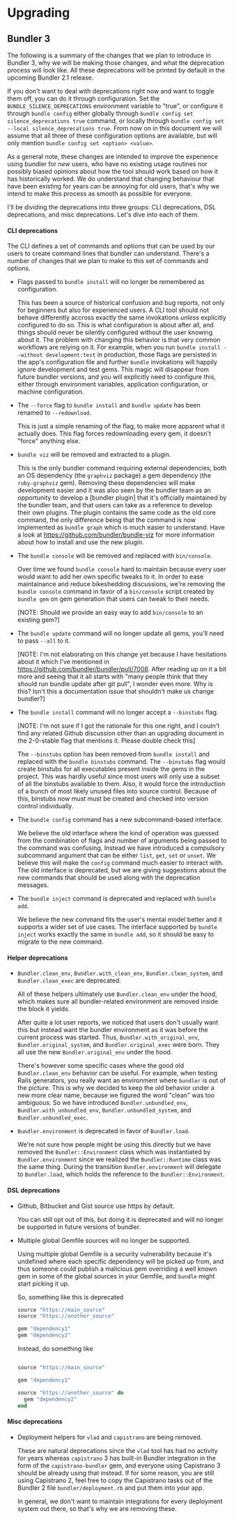 # Upgrading

## Bundler 3

The following is a summary of the changes that we plan to introduce in Bundler
3, why we will be making those changes, and what the deprecation process will
look like. All these deprecations will be printed by default in the upcoming
Bundler 2.1 release.

If you don't want to deal with deprecations right now and want to toggle them
off, you can do it through configuration. Set the `BUNDLE_SILENCE_DEPRECATIONS`
environment variable to "true", or configure it through `bundle config` either
globally through `bundle config set silence_deprecations true` command, or
locally through `bundle config set --local silence_deprecations true`. From now
on in this document we will assume that all three of these configuration options
are available, but will only mention `bundle config set <option> <value>`.

As a general note, these changes are intended to improve the experience using
bundler for _new_ users, who have no existing usage routines nor possibly biased
opinions about how the tool should work based on how it has historically worked.
We do understand that changing behaviour that have been existing for years can
be annoying for old users, that's why we intend to make this process as smooth
as possible for everyone.

I'll be dividing the deprecations into three groups: CLI deprecations, DSL
deprecations, and misc deprecations. Let's dive into each of them.

#### CLI deprecations

The CLI defines a set of commands and options that can be used by our users to
create command lines that bundler can understand. There's a number of changes
that we plan to make to this set of commands and options.

* Flags passed to `bundle install` will no longer be remembered as configuration.

  This has been a source of historical confusion and bug reports, not only for
  beginners but also for experienced users. A CLI tool should not behave
  differently accross exactly the same invokations _unless_ explicitly
  configured to do so. This is what configuration is about after all, and things
  should never be silently configured without the user knowing about it. The
  problem with changing this behavior is that very common workflows are relying
  on it. For example, when you run `bundle install --without development:test`
  in production, those flags are persisted in the app's configuration file and
  further `bundle` invokations will happily ignore development and test gems.
  This magic will disappear from future bundler versions, and you will
  explicitly need to configure this, either through environment variables,
  application configuration, or machine configuration.

* The `--force` flag to `bundle install` and `bundle update` has been renamed to `--redownload`.

  This is just a simple renaming of the flag, to make more apparent what it
  actually does. This flag forces redownloading every gem, it doesn't "force"
  anything else.

* `bundle viz` will be removed and extracted to a plugin.

  This is the only bundler command requiring external dependencies, both an OS
  dependency (the `graphviz` package) a gem dependency (the `ruby-graphviz`
  gem). Removing these dependencies will make development easier and it was also
  seen by the bundler team as an opportunity to develop a [bundler plugin] that
  it's officially maintained by the bundler team, and that users can take as a
  reference to develop their own plugins. The plugin contains the same code as
  the old core command, the only difference being that the command is now
  implemented as `bundle graph` which is much easier to understand. Have a look
  at https://github.com/bundler/bundle-viz for more information about how to
  install and use the new plugin.

* The `bundle console` will be removed and replaced with `bin/console`.

  Over time we found `bundle console` hard to maintain because every user would
  want to add her own specific tweaks to it. In order to ease maintainance and
  reduce bikeshedding discussions, we're removing the `bundle console` command
  in favor of a `bin/console` script created by `bundle gem` on gem generation
  that users can tweak to their needs.

  [NOTE: Should we provide an easy way to add `bin/console` to an existing gem?]

* The `bundle update` command will no longer update all gems, you'll need to pass `--all` to it.

  [NOTE: I'm not elaborating on this change yet because I have hesitations about
  it which I've mentioned in https://github.com/bundler/bundler/pull/7008. After
  reading up on it a bit more and seeing that it all starts with "many people
  think that they should run bundle update after git pull", I wonder even more.
  Why is this? Isn't this a documentation issue that shouldn't make us change
  bundler?]

* The `bundle install` command will no longer accept a `--binstubs` flag.

  [NOTE: I'm not sure if I got the rationale for this one right, and I couln't
  find any related Github discussion other than an upgrading document in the
  2-0-stable flag that mentions it. Please double check this]

  The `--binstubs` option has been removed from `bundle install` and replaced
  with the `bundle binstubs` command. The `--binstubs` flag would create
  binstubs for all executables present inside the gems in the project. This was
  hardly useful since most users will only use a subset of all the binstubs
  available to them. Also, it would force the introduction of a bunch of most
  likely unused files into source control. Because of this, binstubs now must
  must be created and checked into version control individually.

* The `bundle config` command has a new subcommand-based interface.

  We believe the old interface where the kind of operation was guessed from the
  combination of flags and number of arguments being passed to the command was
  confusing. Instead we have introduced a compulsory subcommand argument that
  can be either `list`, `get`, `set` or `unset`. We believe this will make the
  `config` command much easier to interact with. The old interface is
  deprecated, but we are giving suggestions about the new commands that should
  be used along with the deprecation messages.

* The `bundle inject` command is deprecated and replaced with `bundle add`.

  We believe the new command fits the user's mental model better and it supports
  a wider set of use cases. The interface supported by `bundle inject` works
  exactly the same in `bundle add`, so it should be easy to migrate to the new
  command.

#### Helper deprecations

* `Bundler.clean_env`, `Bundler.with_clean_env`, `Bundler.clean_system`, and `Bundler.clean_exec` are deprecated.

  All of these helpers ultimately use `Bundler.clean_env` under the hood, which
  makes sure all bundler-related environment are removed inside the block it
  yields.

  After quite a lot user reports, we noticed that users don't usually want this
  but instead want the bundler environment as it was before the current process
  was started. Thus, `Bundler.with_original_env`, `Bundler.original_system`, and
  `Bundler.original_exec` were born. They all use the new `Bundler.original_env`
  under the hood.

  There's however some specific cases where the good old `Bundler.clean_env`
  behavior can be useful. For example, when testing Rails generators, you really
  want an environment where `bundler` is out of the picture. This is why we
  decided to keep the old behavior under a new more clear name, because we
  figured the word "clean" was too ambiguous. So we have introduced
  `Bundler.unbundled_env`, `Bundler.with_unbundled_env`,
  `Bundler.unbundled_system`, and `Bundler.unbundled_exec`.

* `Bundler.environment` is deprecated in favor of `Bundler.load`.

  We're not sure how people might be using this directly but we have removed the
  `Bundler::Environment` class which was instantiated by `Bundler.environment`
  since we realized the `Bundler::Runtime` class was the same thing. During the
  transition `Bundler.environment` will delegate to `Bundler.load`, which holds
  the reference to the `Bundler::Environment`.

#### DSL deprecations

* Github, Bitbucket and Gist source use https by default.

  You can still opt out of this, but doing it is deprecated and will no longer
  be supported in future versions of bundler.

* Multiple global Gemfile sources will no longer be supported.

  Using multiple global Gemfile is a security vulnerability because it's
  undefined where each specific dependency will be picked up from, and thus
  someone could publish a malicious gem overriding a well known gem in some of
  the global sources in your Gemfile, and `bundle` might start picking it up.

  So, something like this is deprecated

  ```ruby
  source "https://main_source"
  source "https://another_source"

  gem "dependency1"
  gem "dependency2"
  ```

  Instead, do something like

  ```ruby

  source "https://main_source"

  gem "dependency1"

  source "https://another_source" do
    gem "dependency2"
  end
  ```

#### Misc deprecations

* Deployment helpers for `vlad` and `capistrano` are being removed.

  These are natural deprecations since the `vlad` tool has had no activity for
  years whereas `capistrano` 3 has built-in Bundler integration in the form of
  the `capistrano-bundler` gem, and everyone using Capistrano 3 should be
  already using that instead. If for some reason, you are still using Capistrano
  2, feel free to copy the Capistrano tasks out of the Bundler 2 file
  `bundler/deployment.rb` and put them into your app.

  In general, we don't want to maintain integrations for every deployment system
  out there, so that's why we are removing these.
